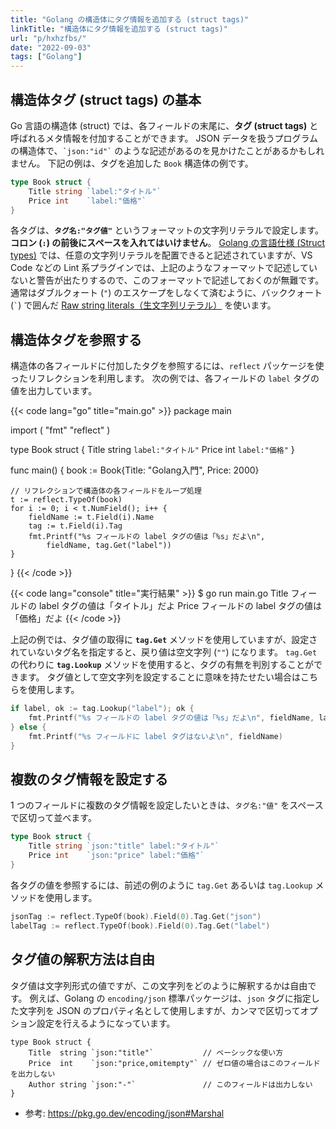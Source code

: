 ```yaml
---
title: "Golang の構造体にタグ情報を追加する (struct tags)"
linkTitle: "構造体にタグ情報を追加する (struct tags)"
url: "p/hxhzfbs/"
date: "2022-09-03"
tags: ["Golang"]
---
```


構造体タグ (struct tags) の基本
----

Go 言語の構造体 (struct) では、各フィールドの末尾に、__タグ (struct tags)__ と呼ばれるメタ情報を付加することができます。
JSON データを扱うプログラムの構造体で、`` `json:"id"` `` のような記述があるのを見かけたことがあるかもしれません。
下記の例は、タグを追加した `Book` 構造体の例です。

```go
type Book struct {
	Title string `label:"タイトル"`
	Price int    `label:"価格"`
}
```

各タグは、__`タグ名:"タグ値"`__ というフォーマットの文字列リテラルで設定します。
__コロン (`:`) の前後にスペースを入れてはいけません__。
[Golang の言語仕様 (Struct types)](https://go.dev/ref/spec#Struct_types) では、任意の文字列リテラルを配置できると記述されていますが、VS Code などの Lint 系プラグインでは、上記のようなフォーマットで記述していないと警告が出たりするので、このフォーマットで記述しておくのが無難です。
通常はダブルクォート (`"`) のエスケープをしなくて済むように、バッククォート (`` ` ``) で囲んだ [Raw string literals（生文字列リテラル）](https://go.dev/ref/spec#String_literals) を使います。


構造体タグを参照する
----

構造体の各フィールドに付加したタグを参照するには、`reflect` パッケージを使ったリフレクションを利用します。
次の例では、各フィールドの `label` タグの値を出力しています。

{{< code lang="go" title="main.go" >}}
package main

import (
	"fmt"
	"reflect"
)

type Book struct {
	Title string `label:"タイトル"`
	Price int    `label:"価格"`
}

func main() {
	book := Book{Title: "Golang入門", Price: 2000}

	// リフレクションで構造体の各フィールドをループ処理
	t := reflect.TypeOf(book)
	for i := 0; i < t.NumField(); i++ {
		fieldName := t.Field(i).Name
		tag := t.Field(i).Tag
		fmt.Printf("%s フィールドの label タグの値は「%s」だよ\n",
			fieldName, tag.Get("label"))
	}
}
{{< /code >}}

{{< code lang="console" title="実行結果" >}}
$ go run main.go
Title フィールドの label タグの値は「タイトル」だよ
Price フィールドの label タグの値は「価格」だよ
{{< /code >}}

上記の例では、タグ値の取得に __`tag.Get`__ メソッドを使用していますが、設定されていないタグ名を指定すると、戻り値は空文字列 (`""`) になります。
`tag.Get` の代わりに __`tag.Lookup`__ メソッドを使用すると、タグの有無を判別することができます。
タグ値として空文字列を設定することに意味を持たせたい場合はこちらを使用します。

```go
if label, ok := tag.Lookup("label"); ok {
	fmt.Printf("%s フィールドの label タグの値は「%s」だよ\n", fieldName, label)
} else {
	fmt.Printf("%s フィールドに label タグはないよ\n", fieldName)
}
```


複数のタグ情報を設定する
----

1 つのフィールドに複数のタグ情報を設定したいときは、`タグ名:"値"` をスペースで区切って並べます。

```go
type Book struct {
	Title string `json:"title" label:"タイトル"`
	Price int    `json:"price" label:"価格"`
}
```

各タグの値を参照するには、前述の例のように `tag.Get` あるいは `tag.Lookup` メソッドを使用します。

```go
jsonTag := reflect.TypeOf(book).Field(0).Tag.Get("json")
labelTag := reflect.TypeOf(book).Field(0).Tag.Get("label")
```


タグ値の解釈方法は自由
----

タグ値は文字列形式の値ですが、この文字列をどのように解釈するかは自由です。
例えば、Golang の `encoding/json` 標準パッケージは、`json` タグに指定した文字列を JSON のプロパティ名として使用しますが、カンマで区切ってオプション設定を行えるようになっています。

```golang
type Book struct {
	Title  string `json:"title"`           // ベーシックな使い方
	Price  int    `json:"price,omitempty"` // ゼロ値の場合はこのフィールドを出力しない
	Author string `json:"-"`               // このフィールドは出力しない
}
```

- 参考: https://pkg.go.dev/encoding/json#Marshal

